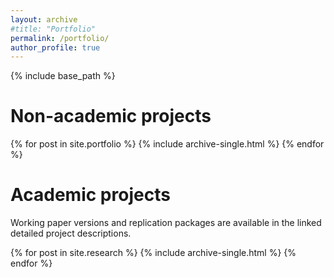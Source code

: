 ```yaml
---
layout: archive
#title: "Portfolio"
permalink: /portfolio/
author_profile: true
---
```


{% include base_path %}

# Non-academic projects
{% for post in site.portfolio %}
  {% include archive-single.html %}
{% endfor %}

# Academic projects
Working paper versions and replication packages are available in the linked detailed project descriptions. 

{% for post in site.research %}
  {% include archive-single.html %}
{% endfor %}
